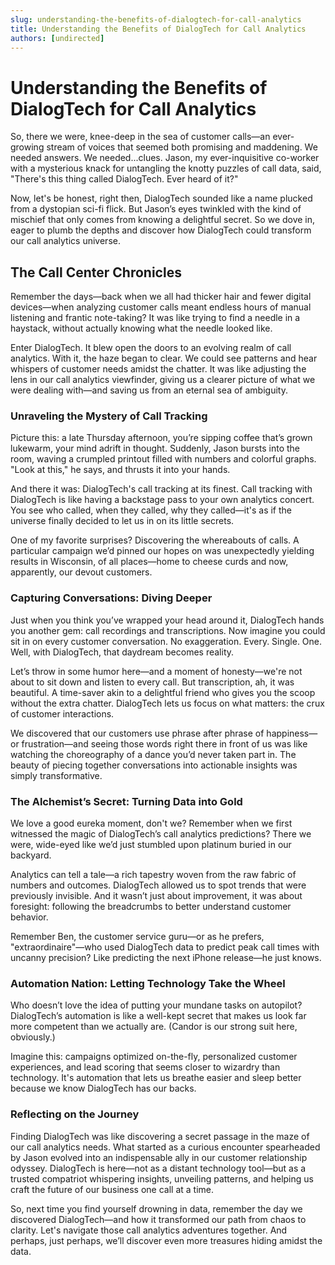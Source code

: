 ```yaml
---
slug: understanding-the-benefits-of-dialogtech-for-call-analytics
title: Understanding the Benefits of DialogTech for Call Analytics
authors: [undirected]
---
```



# Understanding the Benefits of DialogTech for Call Analytics 

So, there we were, knee-deep in the sea of customer calls—an ever-growing stream of voices that seemed both promising and maddening. We needed answers. We needed...clues. Jason, my ever-inquisitive co-worker with a mysterious knack for untangling the knotty puzzles of call data, said, "There's this thing called DialogTech. Ever heard of it?" 

Now, let's be honest, right then, DialogTech sounded like a name plucked from a dystopian sci-fi flick. But Jason’s eyes twinkled with the kind of mischief that only comes from knowing a delightful secret. So we dove in, eager to plumb the depths and discover how DialogTech could transform our call analytics universe. 

## The Call Center Chronicles

Remember the days—back when we all had thicker hair and fewer digital devices—when analyzing customer calls meant endless hours of manual listening and frantic note-taking? It was like trying to find a needle in a haystack, without actually knowing what the needle looked like.

Enter DialogTech. It blew open the doors to an evolving realm of call analytics. With it, the haze began to clear. We could see patterns and hear whispers of customer needs amidst the chatter. It was like adjusting the lens in our call analytics viewfinder, giving us a clearer picture of what we were dealing with—and saving us from an eternal sea of ambiguity.

### Unraveling the Mystery of Call Tracking

Picture this: a late Thursday afternoon, you’re sipping coffee that’s grown lukewarm, your mind adrift in thought. Suddenly, Jason bursts into the room, waving a crumpled printout filled with numbers and colorful graphs. "Look at this," he says, and thrusts it into your hands. 

And there it was: DialogTech's call tracking at its finest. Call tracking with DialogTech is like having a backstage pass to your own analytics concert. You see who called, when they called, why they called—it's as if the universe finally decided to let us in on its little secrets.

One of my favorite surprises? Discovering the whereabouts of calls. A particular campaign we’d pinned our hopes on was unexpectedly yielding results in Wisconsin, of all places—home to cheese curds and now, apparently, our devout customers.

### Capturing Conversations: Diving Deeper

Just when you think you’ve wrapped your head around it, DialogTech hands you another gem: call recordings and transcriptions. Now imagine you could sit in on every customer conversation. No exaggeration. Every. Single. One. Well, with DialogTech, that daydream becomes reality.

Let’s throw in some humor here—and a moment of honesty—we're not about to sit down and listen to every call. But transcription, ah, it was beautiful. A time-saver akin to a delightful friend who gives you the scoop without the extra chatter. DialogTech lets us focus on what matters: the crux of customer interactions.

We discovered that our customers use phrase after phrase of happiness—or frustration—and seeing those words right there in front of us was like watching the choreography of a dance you’d never taken part in. The beauty of piecing together conversations into actionable insights was simply transformative.

### The Alchemist’s Secret: Turning Data into Gold

We love a good eureka moment, don't we? Remember when we first witnessed the magic of DialogTech’s call analytics predictions? There we were, wide-eyed like we’d just stumbled upon platinum buried in our backyard.

Analytics can tell a tale—a rich tapestry woven from the raw fabric of numbers and outcomes. DialogTech allowed us to spot trends that were previously invisible. And it wasn’t just about improvement, it was about foresight: following the breadcrumbs to better understand customer behavior.

Remember Ben, the customer service guru—or as he prefers, "extraordinaire"—who used DialogTech data to predict peak call times with uncanny precision? Like predicting the next iPhone release—he just knows. 

### Automation Nation: Letting Technology Take the Wheel

Who doesn’t love the idea of putting your mundane tasks on autopilot? DialogTech’s automation is like a well-kept secret that makes us look far more competent than we actually are. (Candor is our strong suit here, obviously.)

Imagine this: campaigns optimized on-the-fly, personalized customer experiences, and lead scoring that seems closer to wizardry than technology. It's automation that lets us breathe easier and sleep better because we know DialogTech has our backs.

### Reflecting on the Journey 

Finding DialogTech was like discovering a secret passage in the maze of our call analytics needs. What started as a curious encounter spearheaded by Jason evolved into an indispensable ally in our customer relationship odyssey. DialogTech is here—not as a distant technology tool—but as a trusted compatriot whispering insights, unveiling patterns, and helping us craft the future of our business one call at a time.

So, next time you find yourself drowning in data, remember the day we discovered DialogTech—and how it transformed our path from chaos to clarity. Let's navigate those call analytics adventures together. And perhaps, just perhaps, we’ll discover even more treasures hiding amidst the data.
